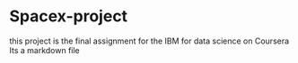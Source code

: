 # Spacex-project
this project is the final assignment for the IBM for data science on Coursera
Its a markdown file
